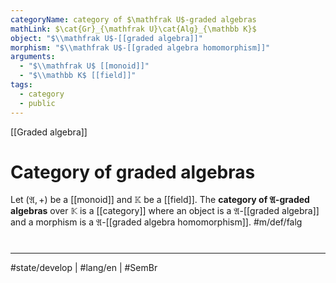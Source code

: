 ```yaml
---
categoryName: category of $\mathfrak U$-graded algebras
mathLink: $\cat{Gr}_{\mathfrak U}\cat{Alg}_{\mathbb K}$
object: "$\\mathfrak U$-[[graded algebra]]"
morphism: "$\\mathfrak U$-[[graded algebra homomorphism]]"
arguments:
  - "$\\mathfrak U$ [[monoid]]"
  - "$\\mathbb K$ [[field]]"
tags:
  - category
  - public
---
```

[[Graded algebra]]
# Category of graded algebras

Let $(\mathfrak{A}, +)$ be a [[monoid]] and $\mathbb{K}$ be a [[field]].
The **category of $\mathfrak{A}$-graded algebras** over $\mathbb{K}$ is a [[category]] where
an object is a $\mathfrak{A}$-[[graded algebra]]
and a morphism is a $\mathfrak{A}$-[[graded algebra homomorphism]]. #m/def/falg 

#
---
#state/develop | #lang/en | #SemBr
